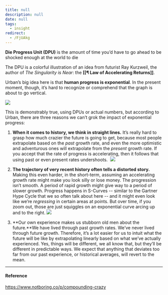 ```yaml
---
title: null
description: null
date: null
tags:
  - insight
redirect:
  - /FjUAkg
---
```


**Die Progress Unit (DPU)** is the amount of time you’d have to go ahead to be shocked enough at the world to die

The DPU is a colorful illustration of an idea from futurist Ray Kurzweil, the author of _The Singularity is Near_: the **[[¶ Law of Accelerating Returns]]**.

Urban’s big idea here is that **human progress is exponential**. In the present moment, though, it’s hard to recognize or comprehend that the graph is about to go vertical.

![](https://cdn.substack.com/image/fetch/f_auto,q_auto:good,fl_progressive:steep/https%3A%2F%2Fbucketeer-e05bbc84-baa3-437e-9518-adb32be77984.s3.amazonaws.com%2Fpublic%2Fimages%2F1a4d8d4c-3343-494e-93e2-cc8cf385c7fa_1200x409.png)

This is demonstrably true, using DPUs or actual numbers, but according to Urban, there are three reasons we can’t grok the impact of exponential progress:

1. **When it comes to history, we think in straight lines.** It’s really hard to grasp how much crazier the future is going to get, because most people extrapolate based on the _past_ growth rate, and even the more optimistic and adventurous ones will extrapolate from the _present_ growth rate. If you accept that the rate of progress is accelerating, then it follows that using past or even present rates undershoots.  ![](https://cdn.substack.com/image/fetch/f_auto,q_auto:good,fl_progressive:steep/https%3A%2F%2Fbucketeer-e05bbc84-baa3-437e-9518-adb32be77984.s3.amazonaws.com%2Fpublic%2Fimages%2F6a68e13a-9d59-4967-a86c-e6a941bdb9b3_1400x860.png)

2. **The trajectory of very recent history often tells a distorted story.** Making this even harder, in the short-term, assuming an accelerating growth rate might make you look silly or lose money. The progression isn’t smooth. A period of rapid growth might give way to a period of slower growth. Progress happens in S-Curves -- similar to the Gartner Hype Cycle that we so often talk about here -- and it might even look like we’re _regressing_ in certain areas at points. But over time, if you zoom out, those are just squiggles on an exponential curve arcing up and to the right. ![](https://cdn.substack.com/image/fetch/f_auto,q_auto:good,fl_progressive:steep/https%3A%2F%2Fbucketeer-e05bbc84-baa3-437e-9518-adb32be77984.s3.amazonaws.com%2Fpublic%2Fimages%2F05231190-6763-4067-b240-56a0b46f41aa_600x490.png)

3. **Our own experience makes us stubborn old men about the future.**We have lived through past growth rates. We’ve never lived through future growth. Therefore, it’s a lot easier for us to intuit what the future will be like by extrapolating linearly based on what we’ve actually experienced. Yes, things will be different, we all know that, but they’ll be different in predictable ways. We expect that anything that deviates too far from our past experience, or historical averages, will revert to the mean.

---

#### Reference

https://www.notboring.co/p/compounding-crazy
